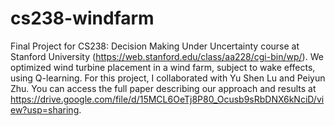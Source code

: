 # cs238-windfarm
Final Project for CS238: Decision Making Under Uncertainty course at Stanford University (https://web.stanford.edu/class/aa228/cgi-bin/wp/). We optimized wind turbine placement in a wind farm, subject to wake effects, using Q-learning. For this project, I collaborated with Yu Shen Lu and Peiyun Zhu. You can access the full paper describing our approach and results at https://drive.google.com/file/d/15MCL6OeTj8P80_Ocusb9sRbDNX6kNciD/view?usp=sharing.
